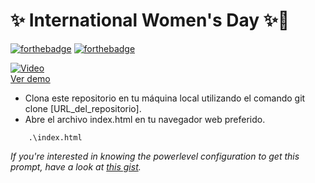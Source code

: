 # ✨ International Women's Day ✨👸

[![forthebadge](http://forthebadge.com/images/badges/made-with-javascript.svg)](https://www.linkedin.com/in/drphp/)
[![forthebadge](http://forthebadge.com/images/badges/built-with-love.svg)](https://www.linkedin.com/in/drphp/)

[![Video](https://img.youtube.com/vi/JAAYGelZeOY/0.jpg)](https://www.youtube.com/watch?v=JAAYGelZeOY)  
[Ver demo](https://www.youtube.com/watch?v=JAAYGelZeOY)

- Clona este repositorio en tu máquina local utilizando el comando git clone [URL_del_repositorio].
- Abre el archivo index.html en tu navegador web preferido.

```
    .\index.html
```

*If you're interested in knowing the powerlevel configuration to get this prompt, have a look at [this gist](https://github.com/phpeitor/).*
